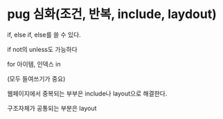 # pug 심화(조건, 반복, include, laydout)
if, else if, else를 쓸 수 있다.

if not의 unless도 가능하다

for 아이템, 인덱스 in

(모두 들여쓰기가 중요)

웹페이지에서 중복되는 부부은 include나 layout으로 해결한다.

구조자체가 공통되는 부분은 layout